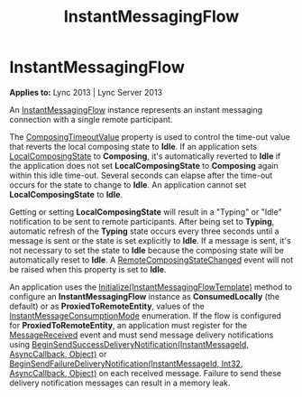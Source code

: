 ﻿---
title: InstantMessagingFlow
TOCTitle: InstantMessagingFlow
ms:assetid: 5cb8451a-a295-4a0b-b6b5-391b27a6c485
ms:mtpsurl: https://msdn.microsoft.com/library/Dn466025(v=office.15)
ms:contentKeyID: 57103018
ms.date: 07/25/2014
mtps_version: v=office.15
---

# InstantMessagingFlow


**Applies to:** Lync 2013 | Lync Server 2013

An [InstantMessagingFlow](https://msdn.microsoft.com/library/hh383312\(v=office.15\)) instance represents an instant messaging connection with a single remote participant.

The [ComposingTimeoutValue](https://msdn.microsoft.com/library/hh349262\(v=office.15\)) property is used to control the time-out value that reverts the local composing state to **Idle**. If an application sets [LocalComposingState](https://msdn.microsoft.com/library/hh350219\(v=office.15\)) to **Composing**, it's automatically reverted to **Idle** if the application does not set **LocalComposingState** to **Composing** again within this idle time-out. Several seconds can elapse after the time-out occurs for the state to change to **Idle**. An application cannot set **LocalComposingState** to **Idle**.

Getting or setting **LocalComposingState** will result in a "Typing" or "Idle" notification to be sent to remote participants. After being set to **Typing**, automatic refresh of the **Typing** state occurs every three seconds until a message is sent or the state is set explicitly to **Idle**. If a message is sent, it's not necessary to set the state to **Idle** because the composing state will be automatically reset to **Idle**. A [RemoteComposingStateChanged](https://msdn.microsoft.com/library/hh349462\(v=office.15\)) event will not be raised when this property is set to **Idle**.

An application uses the [Initialize(InstantMessagingFlowTemplate)](https://msdn.microsoft.com/library/hh382523\(v=office.15\)) method to configure an **InstantMessagingFlow** instance as **ConsumedLocally** (the default) or as **ProxiedToRemoteEntity**, values of the [InstantMessageConsumptionMode](https://msdn.microsoft.com/library/hh366078\(v=office.15\)) enumeration. If the flow is configured for **ProxiedToRemoteEntity**, an application must register for the [MessageReceived](https://msdn.microsoft.com/library/hh383170\(v=office.15\)) event and must send message delivery notifications using [BeginSendSuccessDeliveryNotification(InstantMessageId, AsyncCallback, Object)](https://msdn.microsoft.com/library/hh366216\(v=office.15\)) or [BeginSendFailureDeliveryNotification(InstantMessageId, Int32, AsyncCallback, Object)](https://msdn.microsoft.com/library/hh381150\(v=office.15\)) on each received message. Failure to send these delivery notification messages can result in a memory leak.

